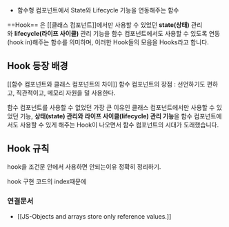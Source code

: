 -   함수형 컴포넌트에서 State와 Lifecycle 기능을 연동해주는 함수

==Hook== 은 [[클래스 컴포넌트]]에서만 사용할 수 있었던 **state(상태)** 관리와 **lifecycle(라이프 사이클)** 관리 기능을 함수 컴포넌트에서도 사용할 수 있도록 연동(hook in)해주는 함수를 의미하며, 이러한 Hook들의 모음을 Hooks라고 합니다.


## Hook 등장 배경
  
 [[함수 컴포넌트와 클래스 컴포넌트의 차이]]
 함수 컴포넌트의 장점 : 선언하기도 편하고, 직관적이고, 메모리 자원을 덜 사용한다.
  
 함수 컴포넌트를 사용할 수 없었던 가장 큰 이유인 클래스 컴포넌트에서만 사용할 수 있었던 기능, **상태(state) 관리와 라이프 사이클(lifecycle) 관리 기능**을 함수 컴포넌트에서도 사용할 수 있게 해주는 Hook이 나오면서 함수 컴포넌트의 시대가 도래했습니다.


## Hook 규칙
hook을 조건문 안에서 사용하면 안되는이유 정확히 정리하기. 

hook 구현 코드의 index때문에 

### 연결문서
- [[JS-Objects and arrays store only reference values.]]


